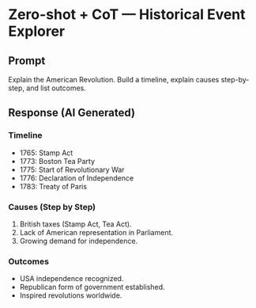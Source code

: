 # Zero-shot + CoT — Historical Event Explorer  

## Prompt  
Explain the American Revolution. Build a timeline, explain causes step-by-step, and list outcomes.  

## Response (AI Generated)  
### Timeline  
- 1765: Stamp Act  
- 1773: Boston Tea Party  
- 1775: Start of Revolutionary War  
- 1776: Declaration of Independence  
- 1783: Treaty of Paris  

### Causes (Step by Step)  
1. British taxes (Stamp Act, Tea Act).  
2. Lack of American representation in Parliament.  
3. Growing demand for independence.  

### Outcomes  
- USA independence recognized.  
- Republican form of government established.  
- Inspired revolutions worldwide.  
